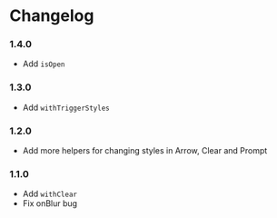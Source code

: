 # Changelog

### 1.4.0

- Add `isOpen`

### 1.3.0

- Add `withTriggerStyles`

### 1.2.0

- Add more helpers for changing styles in Arrow, Clear and Prompt

### 1.1.0

- Add `withClear`
- Fix onBlur bug

